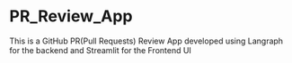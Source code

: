 # PR_Review_App
This is a GitHub PR(Pull Requests) Review App developed using Langraph for the backend and Streamlit for the Frontend UI
